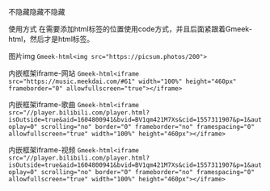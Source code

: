 不隐藏<span>隐藏</span>不隐藏

<!-- ##{"style":"<style>p span {position: relative;background-color: rgba(200, 200, 200, 0.3);color: rgba(0, 0, 0, 0.5);user-select: none;overflow: hidden;cursor: pointer;filter: blur(3px);padding: 5px;transition: filter 0.3s ease;}p span:hover {background-color: inherit;color: inherit;filter: blur(0);}</style>"}## -->

使用方式
在需要添加html标签的位置使用code方式，并且后面紧跟着Gmeek-html，然后才是html标签。

图片img
`Gmeek-html<img src="https://picsum.photos/200">`

内嵌框架iframe-网站
`Gmeek-html<iframe src="https://music.meekdai.com/#61" width="100%" height="460px" frameborder="0" allowfullscreen="true"></iframe>`

内嵌框架iframe-歌曲
`Gmeek-html<iframe src="//player.bilibili.com/player.html?isOutside=true&aid=1604800941&bvid=BV1qm421M7Xs&cid=1557311907&p=1&autoplay=0" scrolling="no" border="0" frameborder="no" framespacing="0" allowfullscreen="true" width="100%" height="460px"></iframe>`

内嵌框架iframe-视频
`Gmeek-html<iframe src="//player.bilibili.com/player.html?isOutside=true&aid=1604800941&bvid=BV1qm421M7Xs&cid=1557311907&p=1&autoplay=0" scrolling="no" border="0" frameborder="no" framespacing="0" allowfullscreen="true" width="100%" height="460px"></iframe>`
